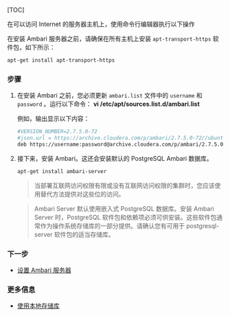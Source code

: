[TOC]

在可以访问 Internet 的服务器主机上，使用命令行编辑器执行以下操作

在安装 Ambari 服务器之前，请确保在所有主机上安装 `apt-transport-https` 软件包，如下所示：

```bash
apt-get install apt-transport-https
```

### 步骤

1. 在安装 Ambari 之前，您必须更新 `ambari.list` 文件中的 `username` 和 `password` 。运行以下命令： **vi /etc/apt/sources.list.d/ambari.list**

    例如，输出显示以下内容：
    
   ```bash
   #VERSION_NUMBER=2.7.5.0-72
   #json.url = https://archive.cloudera.com/p/ambari/2.7.5.0-72//ubuntu16/HDP/hdpdev_urlinfo.json
   deb https://username:password@archive.cloudera.com/p/ambari/2.7.5.0-72/ubuntu16 Ambari main
   ```

2. 接下来，安装 Ambari。这还会安装默认的 PostgreSQL Ambari 数据库。

    ```bash
    apt-get install ambari-server
    ```

   > 当部署互联网访问权限有限或没有互联网访问权限的集群时，您应该使用替代方法提供对这些位的访问。

   > Ambari Server 默认使用嵌入式 PostgreSQL 数据库。安装 Ambari Server 时，PostgreSQL 软件包和依赖项必须可供安装。这些软件包通常作为操作系统存储库的一部分提供。请确认您有可用于 postgresql-server 软件包的适当存储库。

### 下一步

- [设置 Ambari 服务器]($SetUpTheAmbariServer)

### 更多信息

- [使用本地存储库]($UsingALocalRepository)

